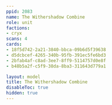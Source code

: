 ```yaml
---
ppid: 2083
name: The Withershadow Combine
role: unit
factions:
- cryx
scans: 4
cards:
- 18f5d742-2a21-3840-bbca-09b6d5f39638
- d5dcbcef-4265-340b-95fb-391ec5fe6bd3
- 2bfab4af-c8ad-3ee7-8ff9-5114757d0e8f
- b48b5a2f-c5f9-38da-8ba3-311643d779a1

layout: model
title: The Withershadow Combine
disableToc: true
hidden: true
---
```

